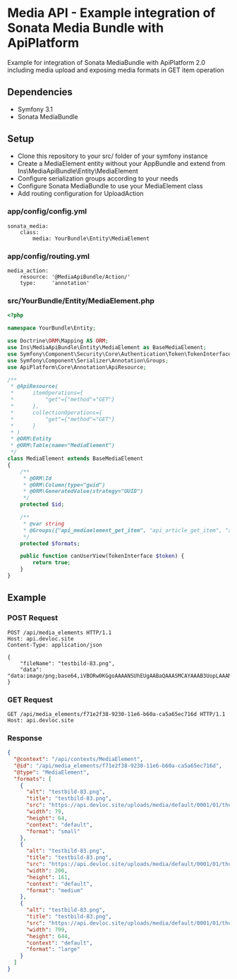 # Media API - Example integration of Sonata Media Bundle with ApiPlatform
Example for integration of Sonata MediaBundle with ApiPlatform 2.0 including media upload and exposing media formats in GET item operation

## Dependencies

- Symfony 3.1
- Sonata MediaBundle

## Setup

- Clone this repository to your src/ folder of your symfony instance
- Create a MediaElement entity without your AppBundle and extend from Ins\MediaApiBundle\Entity\MediaElement
- Configure serialization groups according to your needs
- Configure Sonata MediaBundle to use your MediaElement class
- Add routing configuration for UploadAction

### app/config/config.yml

```
sonata_media:
    class:
        media: YourBundle\Entity\MediaElement
```

### app/config/routing.yml

```
media_action:
    resource: '@MediaApiBundle/Action/'
    type:     'annotation'
```

### src/YourBundle/Entity/MediaElement.php

```php
<?php

namespace YourBundle\Entity;

use Doctrine\ORM\Mapping AS ORM;
use Ins\MediaApiBundle\Entity\MediaElement as BaseMediaElement;
use Symfony\Component\Security\Core\Authentication\Token\TokenInterface;
use Symfony\Component\Serializer\Annotation\Groups;
use ApiPlatform\Core\Annotation\ApiResource;

/**
 * @ApiResource(
 * 		itemOperations={
 * 			"get"={"method"="GET"}
 * 		},
 * 		collectionOperations={
 * 			"get"={"method"="GET"}
 *	 	}
 * )
 * @ORM\Entity
 * @ORM\Table(name="MediaElement")
 */
class MediaElement extends BaseMediaElement
{
	/**
	 * @ORM\Id
	 * @ORM\Column(type="guid")
	 * @ORM\GeneratedValue(strategy="UUID")
	 */
	protected $id;

    /**
     * @var string
     * @Groups({"api_mediaelement_get_item", "api_article_get_item", "api_article_get_collection"})
     */
    protected $formats;

	public function canUserView(TokenInterface $token) {
		return true;
	}
}
```

## Example

### POST Request

```
POST /api/media_elements HTTP/1.1
Host: api.devloc.site
Content-Type: application/json

{
	"fileName": "testbild-83.png",
	"data": "data:image/png;base64,iVBORw0KGgoAAAANSUhEUgAABaQAAASMCAYAAAB3UopLAAAMF2lDQ1BJQ0MgUHJvZmlsZQAASImVlwdUU0kXx+eVFEJCC0RASuhNkF6l9yIgHWyEJEAoIQSCih1ZVHAtqFiwoisgCq4FkLUiioVFsPcNKirKuliwofJNEkD"
}
```

### GET Request

```
GET /api/media_elements/f71e2f38-9230-11e6-b60a-ca5a65ec716d HTTP/1.1
Host: api.devloc.site
```

### Response

```json
{
  "@context": "/api/contexts/MediaElement",
  "@id": "/api/media_elements/f71e2f38-9230-11e6-b60a-ca5a65ec716d",
  "@type": "MediaElement",
  "formats": [
    {
      "alt": "testbild-83.png",
      "title": "testbild-83.png",
      "src": "https://api.devloc.site/uploads/media/default/0001/01/thumb_f71e2f38-9230-11e6-b60a-ca5a65ec716d_default_small.png",
      "width": 79,
      "height": 64,
      "context": "default",
      "format": "small"
    },
    {
      "alt": "testbild-83.png",
      "title": "testbild-83.png",
      "src": "https://api.devloc.site/uploads/media/default/0001/01/thumb_f71e2f38-9230-11e6-b60a-ca5a65ec716d_default_medium.png",
      "width": 200,
      "height": 161,
      "context": "default",
      "format": "medium"
    },
    {
      "alt": "testbild-83.png",
      "title": "testbild-83.png",
      "src": "https://api.devloc.site/uploads/media/default/0001/01/thumb_f71e2f38-9230-11e6-b60a-ca5a65ec716d_default_large.png",
      "width": 799,
      "height": 644,
      "context": "default",
      "format": "large"
    }
  ]
}
```